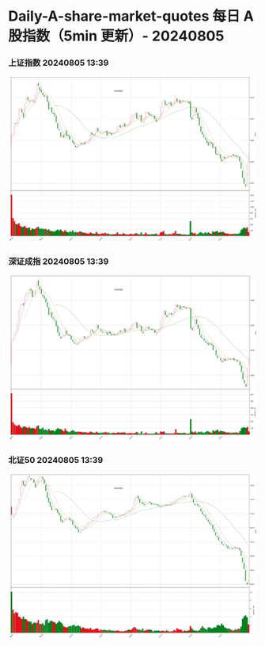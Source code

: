 
# Daily-A-share-market-quotes 每日 A 股指数（5min 更新）- 20240805

### 上证指数 20240805 13:39
![](./fig/2024/8/20240805-sh000001.png)

### 深证成指 20240805 13:39
![](./fig/2024/8/20240805-sz399001.png)

### 北证50 20240805 13:39
![](./fig/2024/8/20240805-bj899050.png)
